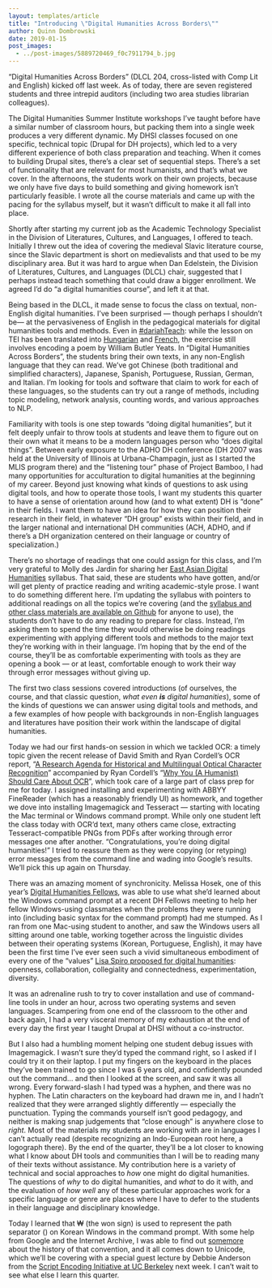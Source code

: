 ```yaml
---
layout: templates/article
title: "Introducing \"Digital Humanities Across Borders\""
author: Quinn Dombrowski
date: 2019-01-15
post_images:
  - ../post-images/5889720469_f0c7911794_b.jpg
---
```


“Digital Humanities Across Borders” (DLCL 204, cross-listed with Comp Lit and English) kicked off last week. As of today, there are seven registered students and three intrepid auditors (including two area studies librarian colleagues).


The Digital Humanities Summer Institute workshops I’ve taught before have a similar number of classroom hours, but packing them into a single week produces a very different dynamic. My DHSI classes focused on one specific, technical topic (Drupal for DH projects), which led to a very different experience of both class preparation and teaching. When it comes to building Drupal sites, there’s a clear set of sequential steps. There’s a set of functionality that are relevant for most humanists, and that’s what we cover. In the afternoons, the students work on their own projects, because we only have five days to build something and giving homework isn’t particularly feasible. I wrote all the course materials and came up with the pacing for the syllabus myself, but it wasn’t difficult to make it all fall into place.


Shortly after starting my current job as the Academic Technology Specialist in the Division of Literatures, Cultures, and Languages, I offered to teach. Initially I threw out the idea of covering the medieval Slavic literature course, since the Slavic department is short on medievalists and that used to be my disciplinary area. But it was hard to argue when Dan Edelstein, the Division of Literatures, Cultures, and Languages (DLCL) chair, suggested that I perhaps instead teach something that could draw a bigger enrollment. We agreed I’d do “a digital humanities course”, and left it at that.


Being based in the DLCL, it made sense to focus the class on textual, non-English digital humanities. I’ve been surprised — though perhaps I shouldn’t be— at the pervasiveness of English in the pedagogical materials for digital humanities tools and methods. Even in [#dariahTeach](https://teach.dariah.eu/): while the lesson on TEI has been translated into [Hungarian](https://teach.dariah.eu/mod/assign/view.php?id=562) and [French](https://teach.dariah.eu/mod/assign/view.php?id=575), the exercise still involves encoding a poem by William Butler Yeats. In “Digital Humanities Across Borders”, the students bring their own texts, in any non-English language that they can read. We’ve got Chinese (both traditional and simplified characters), Japanese, Spanish, Portuguese, Russian, German, and Italian. I’m looking for tools and software that claim to work for each of these languages, so the students can try out a range of methods, including topic modeling, network analysis, counting words, and various approaches to NLP.


Familiarity with tools is one step towards “doing digital humanities”, but it felt deeply unfair to throw tools at students and leave them to figure out on their own what it means to be a modern languages person who “does digital things”. Between early exposure to the ADHO DH conference (DH 2007 was held at the University of Illinois at Urbana-Champagin, just as I started the MLIS program there) and the “listening tour” phase of Project Bamboo, I had many opportunities for acculturation to digital humanities at the beginning of my career. Beyond just knowing what kinds of questions to ask using digital tools, and how to operate those tools, I want my students this quarter to have a sense of orientation around how (and to what extent) DH is “done” in their fields. I want them to have an idea for how they can position their research in their field, in whatever “DH group” exists within their field, and in the larger national and international DH communities (ACH, ADHO, and if there’s a DH organization centered on their language or country of specialization.)


There’s no shortage of readings that one could assign for this class, and I’m very grateful to Molly des Jardin for sharing her [East Asian Digital Humanities](https://mollydesjardin.com/projects/publications.html) syllabus. That said, these are students who have gotten, and/or will get plenty of practice reading and writing academic-style prose. I want to do something different here. I’m updating the syllabus with pointers to additional readings on all the topics we’re covering (and the [syllabus and other class materials are available on Github](https://github.com/quinnanya/dlcl204) for anyone to use), the students don’t have to do any reading to prepare for class. Instead, I’m asking them to spend the time they would otherwise be doing readings experimenting with applying different tools and methods to the major text they’re working with in their language. I’m hoping that by the end of the course, they’ll be as comfortable experimenting with tools as they are opening a book — or at least, comfortable enough to work their way through error messages without giving up.


The first two class sessions covered introductions (of ourselves, the course, and that classic question, *what even **is** digital humanities*), some of the kinds of questions we can answer using digital tools and methods, and a few examples of how people with backgrounds in non-English languages and literatures have position their work within the landscape of digital humanities.


Today we had our first hands-on session in which we tackled OCR: a timely topic given the recent release of David Smith and Ryan Cordell’s OCR report, “[A Research Agenda for Historical and Multilingual Optical Character Recognition](https://repository.library.northeastern.edu/files/neu:f1881m035)” accompanied by Ryan Cordell’s “[Why You (A Humanist) Should Care About OCR](https://ryancordell.org/research/why-ocr/)”, which took care of a large part of class prep for me for today. I assigned installing and experimenting with ABBYY FineReader (which has a reasonably friendly UI) as homework, and together we dove into installing Imagemagick and Tesseract — starting with locating the Mac terminal or Windows command prompt. While only one student left the class today with OCR’d text, many others came close, extracting Tesseract-compatible PNGs from PDFs after working through error messages one after another. “Congratulations, you’re doing digital humanities!” I tried to reassure them as they were copying (or retyping) error messages from the command line and wading into Google’s results. We’ll pick this up again on Thursday.


There was an amazing moment of synchronicity. Melissa Hosek, one of this year’s [Digital Humanities Fellows](https://cesta.stanford.edu/student-programs/graduate-programs/digital-humanities-graduate-research-fellows), was able to use what she’d learned about the Windows command prompt at a recent DH Fellows meeting to help her fellow Windows-using classmates when the problems they were running into (including basic syntax for the command prompt) had me stumped. As I ran from one Mac-using student to another, and saw the Windows users all sitting around one table, working together across the linguistic divides between their operating systems (Korean, Portuguese, English), it may have been the first time I’ve ever seen such a vivid simultaneous embodiment of every one of the “values” [Lisa Spiro proposed for digital humanities](http://dhdebates.gc.cuny.edu/debates/text/13): openness, collaboration, collegiality and connectedness, experimentation, diversity.


It was an adrenaline rush to try to cover installation and use of command-line tools in under an hour, across two operating systems and seven languages. Scampering from one end of the classroom to the other and back again, I had a very visceral memory of my exhaustion at the end of every day the first year I taught Drupal at DHSI without a co-instructor.


But I also had a humbling moment helping one student debug issues with Imagemagick. I wasn’t sure they’d typed the command right, so I asked if I could try it on their laptop. I put my fingers on the keyboard in the places they’ve been trained to go since I was 6 years old, and confidently pounded out the command… and then I looked at the screen, and saw it was all wrong. Every forward-slash I had typed was a hyphen, and there was no hyphen. The Latin characters on the keyboard had drawn me in, and I hadn’t realized that they were arranged slightly differently — especially the punctuation. Typing the commands yourself isn’t good pedagogy, and neither is making snap judgements that “close enough” is anywhere close to *right*. Most of the materials my students are working with are in languages I can’t actually read (despite recognizing an Indo-European root here, a logograph there). By the end of the quarter, they’ll be a lot closer to knowing what I know about DH tools and communities than I will be to reading many of their texts without assistance. My contribution here is a variety of technical and social approaches to *how* one might do digital humanities. The questions of *why* to do digital humanities, and *what* to do it with, and the evaluation of *how well* any of these particular approaches work for a specific language or genre are places where I have to defer to the students in their language and disciplinary knowledge.


Today I learned that ₩ (the won sign) is used to represent the path separator (\) on Korean Windows in the command prompt. With some help from Google and the Internet Archive, I was able to find out [some](https://web.archive.org/web/20060110022833/http://blogs.msdn.com:80/michkap/archive/2004/12/14/284838.aspx)[more](https://web.archive.org/web/20051026085918/http://blogs.msdn.com:80/michkap/archive/2005/10/12/479561.aspx) about the history of that convention, and it all comes down to Unicode, which we’ll be covering with a special guest lecture by Debbie Anderson from the [Script Encoding Initiative at UC Berkeley](http://linguistics.berkeley.edu/sei/about-us.html) next week. I can’t wait to see what else I learn this quarter.


